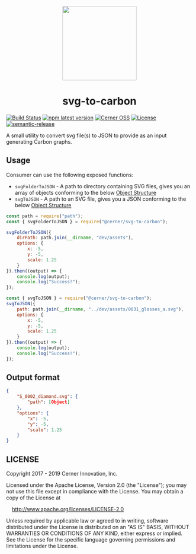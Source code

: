 <div align="center">
    <img width="200" height="200" src="https://github.com/cerner/carbon-graphs/raw/master/build/assets/icons/Carbon_256.png">
</div>

<h1 align="center">
  svg-to-carbon
</h1>

[![Build Status](https://travis-ci.com/cerner/svg-to-carbon.svg?branch=master)](https://travis-ci.com/cerner/svg-to-carbon)
[![npm latest version](https://img.shields.io/npm/v/@cerner/svg-to-carbon/latest.svg)](https://github.com/cerner/svg-to-carbon)
[![Cerner OSS](https://badgen.net/badge/Cerner/OSS/blue)](http://engineering.cerner.com/2014/01/cerner-and-open-source/)
[![License](https://badgen.net/badge/license/Apache-2.0/blue)](https://github.com/cerner/svg-to-carbon/blob/master/LICENSE)
[![semantic-release](https://img.shields.io/badge/%20%20%F0%9F%93%A6%F0%9F%9A%80-semantic--release-e10079.svg)](https://github.com/semantic-release/semantic-release)

A small utility to convert svg file(s) to JSON to provide as an input generating Carbon graphs.

## Usage

Consumer can use the following exposed functions:

-   `svgFolderToJSON` - A path to directory containing SVG files, gives you an array of objects conforming to the below [Object Structure](#output-format)
-   `svgToJSON` - A path to an SVG file, gives you a JSON conforming to the below [Object Structure](#output-format)

```javascript
const path = require("path");
const { svgFolderToJSON } = require("@cerner/svg-to-carbon");

svgFolderToJSON({
    dirPath: path.join(__dirname, "dev/assets"),
    options: {
        x: -5,
        y: -5,
        scale: 1.25
    }
}).then((output) => {
    console.log(output);
    console.log("Success!");
});
```

```javascript
const { svgToJSON } = require("@cerner/svg-to-carbon");
svgToJSON({
    path: path.join(__dirname, "../dev/assets/0031_glasses_a.svg"),
    options: {
        x: -5,
        y: -5,
        scale: 1.25
    }
}).then((output) => {
    console.log(output);
    console.log("Success!");
});
```

## Output format

```json
{
    "S_0002_diamond.svg": {
        "path": [Object]
    },
    "options": {
        "x": -5,
        "y": -5,
        "scale": 1.25
    }
}
```

## LICENSE

Copyright 2017 - 2019 Cerner Innovation, Inc.

Licensed under the Apache License, Version 2.0 (the "License"); you may not use this file except in compliance with the License. You may obtain a copy of the License at

&nbsp;&nbsp;&nbsp;&nbsp;http://www.apache.org/licenses/LICENSE-2.0

Unless required by applicable law or agreed to in writing, software distributed under the License is distributed on an "AS IS" BASIS, WITHOUT WARRANTIES OR CONDITIONS OF ANY KIND, either express or implied. See the License for the specific language governing permissions and limitations under the License.
